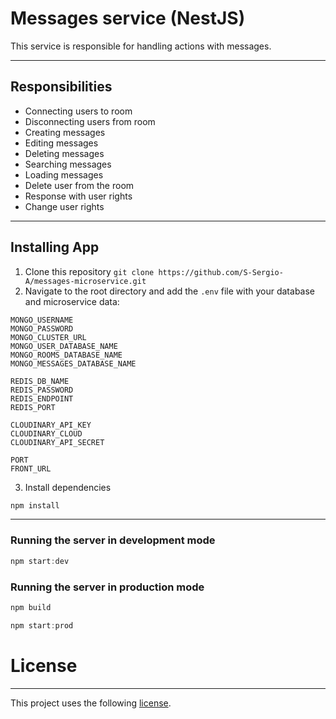 # Messages service (NestJS)

This service is responsible for handling actions with messages.

---

## Responsibilities

- Connecting users to room
- Disconnecting users from room
- Creating messages
- Editing messages
- Deleting messages
- Searching messages
- Loading messages
- Delete user from the room
- Response with user rights
- Change user rights

---

## Installing App

1. Clone this repository `git clone https://github.com/S-Sergio-A/messages-microservice.git`
2. Navigate to the root directory and add the `.env` file with your database and microservice data:
```
MONGO_USERNAME
MONGO_PASSWORD
MONGO_CLUSTER_URL
MONGO_USER_DATABASE_NAME
MONGO_ROOMS_DATABASE_NAME
MONGO_MESSAGES_DATABASE_NAME
   
REDIS_DB_NAME
REDIS_PASSWORD
REDIS_ENDPOINT
REDIS_PORT
      
CLOUDINARY_API_KEY
CLOUDINARY_CLOUD
CLOUDINARY_API_SECRET
   
PORT
FRONT_URL
```
3. Install dependencies

```javascript
npm install
```

---

### Running the server in development mode

```javascript
npm start:dev
```

### Running the server in production mode

```javascript
npm build

npm start:prod
```

# License

---

This project uses the following [license](https://github.com/S-Sergio-A/messages-microservice/blob/master/LICENSE).
